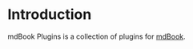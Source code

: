 # Introduction

mdBook Plugins is a collection of plugins for [mdBook](https://rust-lang.github.io/mdBook/).

